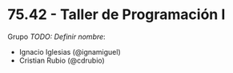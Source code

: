 # 75.42 - Taller de Programación I

Grupo *TODO: Definir nombre*:
  * Ignacio Iglesias (@ignamiguel)
  * Cristian Rubio (@cdrubio)
